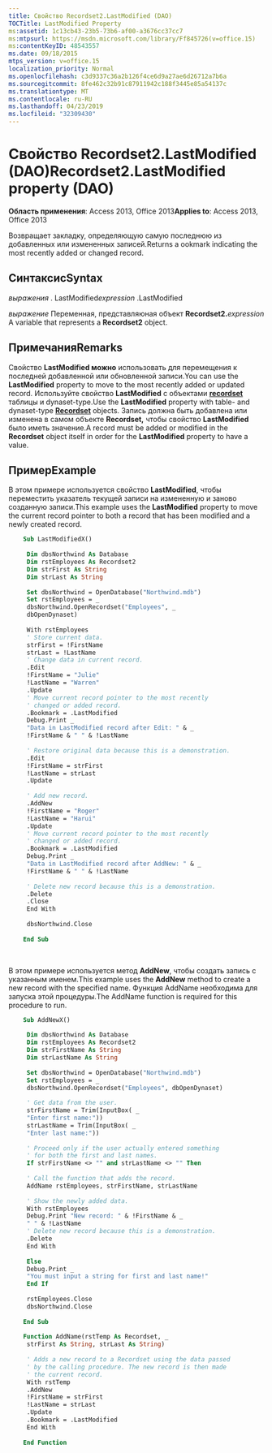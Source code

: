```yaml
---
title: Свойство Recordset2.LastModified (DAO)
TOCTitle: LastModified Property
ms:assetid: 1c13cb43-23b5-73b6-af00-a3676cc37cc7
ms:mtpsurl: https://msdn.microsoft.com/library/Ff845726(v=office.15)
ms:contentKeyID: 48543557
ms.date: 09/18/2015
mtps_version: v=office.15
localization_priority: Normal
ms.openlocfilehash: c3d9337c36a2b126f4ce6d9a27ae6d26712a7b6a
ms.sourcegitcommit: 8fe462c32b91c87911942c188f3445e85a54137c
ms.translationtype: MT
ms.contentlocale: ru-RU
ms.lasthandoff: 04/23/2019
ms.locfileid: "32309430"
---
```

# <a name="recordset2lastmodified-property-dao"></a><span data-ttu-id="5d080-102">Свойство Recordset2.LastModified (DAO)</span><span class="sxs-lookup"><span data-stu-id="5d080-102">Recordset2.LastModified property (DAO)</span></span>


<span data-ttu-id="5d080-103">**Область применения**: Access 2013, Office 2013</span><span class="sxs-lookup"><span data-stu-id="5d080-103">**Applies to**: Access 2013, Office 2013</span></span>

<span data-ttu-id="5d080-104">Возвращает закладку, определяющую самую последнюю из добавленных или измененных записей.</span><span class="sxs-lookup"><span data-stu-id="5d080-104">Returns a ookmark indicating the most recently added or changed record.</span></span>

## <a name="syntax"></a><span data-ttu-id="5d080-105">Синтаксис</span><span class="sxs-lookup"><span data-stu-id="5d080-105">Syntax</span></span>

<span data-ttu-id="5d080-106">*выражения* . LastModified</span><span class="sxs-lookup"><span data-stu-id="5d080-106">*expression* .LastModified</span></span>

<span data-ttu-id="5d080-107">*выражение* Переменная, представляюная объект **Recordset2.**</span><span class="sxs-lookup"><span data-stu-id="5d080-107">*expression* A variable that represents a **Recordset2** object.</span></span>

## <a name="remarks"></a><span data-ttu-id="5d080-108">Примечания</span><span class="sxs-lookup"><span data-stu-id="5d080-108">Remarks</span></span>

<span data-ttu-id="5d080-109">Свойство **LastModified можно** использовать для перемещения к последней добавленной или обновленной записи.</span><span class="sxs-lookup"><span data-stu-id="5d080-109">You can use the **LastModified** property to move to the most recently added or updated record.</span></span> <span data-ttu-id="5d080-110">Используйте свойство **LastModified** с объектами **[recordset](recordset-object-dao.md)** таблицы и dynaset-type.</span><span class="sxs-lookup"><span data-stu-id="5d080-110">Use the **LastModified** property with table- and dynaset-type **[Recordset](recordset-object-dao.md)** objects.</span></span> <span data-ttu-id="5d080-111">Запись должна быть добавлена или изменена в самом объекте **Recordset,** чтобы свойство **LastModified** было иметь значение.</span><span class="sxs-lookup"><span data-stu-id="5d080-111">A record must be added or modified in the **Recordset** object itself in order for the **LastModified** property to have a value.</span></span>

## <a name="example"></a><span data-ttu-id="5d080-112">Пример</span><span class="sxs-lookup"><span data-stu-id="5d080-112">Example</span></span>

<span data-ttu-id="5d080-113">В этом примере используется свойство **LastModified**, чтобы переместить указатель текущей записи на измененную и заново созданную записи.</span><span class="sxs-lookup"><span data-stu-id="5d080-113">This example uses the **LastModified** property to move the current record pointer to both a record that has been modified and a newly created record.</span></span>

```vb
    Sub LastModifiedX() 
     
     Dim dbsNorthwind As Database 
     Dim rstEmployees As Recordset2 
     Dim strFirst As String 
     Dim strLast As String 
     
     Set dbsNorthwind = OpenDatabase("Northwind.mdb") 
     Set rstEmployees = _ 
     dbsNorthwind.OpenRecordset("Employees", _ 
     dbOpenDynaset) 
     
     With rstEmployees 
     ' Store current data. 
     strFirst = !FirstName 
     strLast = !LastName 
     ' Change data in current record. 
     .Edit 
     !FirstName = "Julie" 
     !LastName = "Warren" 
     .Update 
     ' Move current record pointer to the most recently 
     ' changed or added record. 
     .Bookmark = .LastModified 
     Debug.Print _ 
     "Data in LastModified record after Edit: " & _ 
     !FirstName & " " & !LastName 
     
     ' Restore original data because this is a demonstration. 
     .Edit 
     !FirstName = strFirst 
     !LastName = strLast 
     .Update 
     
     ' Add new record. 
     .AddNew 
     !FirstName = "Roger" 
     !LastName = "Harui" 
     .Update 
     ' Move current record pointer to the most recently 
     ' changed or added record. 
     .Bookmark = .LastModified 
     Debug.Print _ 
     "Data in LastModified record after AddNew: " & _ 
     !FirstName & " " & !LastName 
     
     ' Delete new record because this is a demonstration. 
     .Delete 
     .Close 
     End With 
     
     dbsNorthwind.Close 
     
    End Sub 
```

<br/>

<span data-ttu-id="5d080-114">В этом примере используется метод **AddNew**, чтобы создать запись с указанным именем.</span><span class="sxs-lookup"><span data-stu-id="5d080-114">This example uses the **AddNew** method to create a new record with the specified name.</span></span> <span data-ttu-id="5d080-115">Функция AddName необходима для запуска этой процедуры.</span><span class="sxs-lookup"><span data-stu-id="5d080-115">The AddName function is required for this procedure to run.</span></span>

```vb
    Sub AddNewX() 
     
     Dim dbsNorthwind As Database 
     Dim rstEmployees As Recordset2 
     Dim strFirstName As String 
     Dim strLastName As String 
     
     Set dbsNorthwind = OpenDatabase("Northwind.mdb") 
     Set rstEmployees = _ 
     dbsNorthwind.OpenRecordset("Employees", dbOpenDynaset) 
     
     ' Get data from the user. 
     strFirstName = Trim(InputBox( _ 
     "Enter first name:")) 
     strLastName = Trim(InputBox( _ 
     "Enter last name:")) 
     
     ' Proceed only if the user actually entered something 
     ' for both the first and last names. 
     If strFirstName <> "" and strLastName <> "" Then 
     
     ' Call the function that adds the record. 
     AddName rstEmployees, strFirstName, strLastName 
     
     ' Show the newly added data. 
     With rstEmployees 
     Debug.Print "New record: " & !FirstName & _ 
     " " & !LastName 
     ' Delete new record because this is a demonstration. 
     .Delete 
     End With 
     
     Else 
     Debug.Print _ 
     "You must input a string for first and last name!" 
     End If 
     
     rstEmployees.Close 
     dbsNorthwind.Close 
     
    End Sub 
     
    Function AddName(rstTemp As Recordset, _ 
     strFirst As String, strLast As String) 
     
     ' Adds a new record to a Recordset using the data passed 
     ' by the calling procedure. The new record is then made 
     ' the current record. 
     With rstTemp 
     .AddNew 
     !FirstName = strFirst 
     !LastName = strLast 
     .Update 
     .Bookmark = .LastModified 
     End With 
     
    End Function
```
